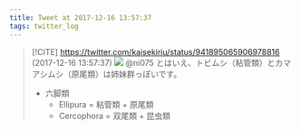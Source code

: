 ```yaml
---
title: Tweet at 2017-12-16 13:57:37
tags: twitter_log
---
```


> [!CITE] https://twitter.com/kaisekiriu/status/941895065906978816 (2017-12-16 13:57:37)
> ![](https://twitter.com/kaisekiriu/status/941895065906978816)
> @ni075 とはいえ、トビムシ（粘管類）とカマアシムシ（原尾類）は姉妹群っぽいです。
> - 六脚類
>     - Ellipura = 粘管類 + 原尾類
>     - Cercophora = 双尾類 + 昆虫類
